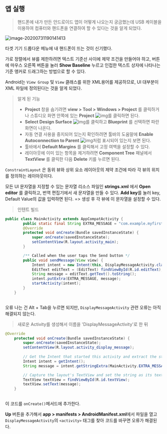## 앱 실행

> 핸드폰에 내가 만든 안드로이드 앱이 어떻게 나오는지 궁금했는데 USB 케이블을 이용하여 컴퓨터와 핸드폰을 연결하여 할 수 있다는 것을 알게 되었다.

![image-20200731190141413](C:\Users\user\AppData\Roaming\Typora\typora-user-images\image-20200731190141413.png)

타겟 기기 드롭다운 메뉴에 내 핸드폰이 뜨는 것이 신기했다.

가로 정렬에서 뷰를 제한하려면 텍스트 기준선 사이에 제약 조건을 만들어야 하고, 버튼에 마우스 오른쪽 버튼을 눌러 **Show Baseline** 누르고 인접한 텍스트 상자에 나타나는 기준 앵커로 드래그하는 방법으로 할 수 있다.

Android는 `View Group` 및 `View` 클래스를 위한 XML용어를 제공하므로, UI 대부분이 XML 파일에 정의된다는 것을 알게 되었다.

> 알게 된 기능
>
> * **Project** 창을 숨기려면 **view > Tool > Windows > Project** 를 클릭하거나 스튜디오 화면 안쪽에 있는 **Project** ![img](https://developer.android.com/studio/images/buttons/window-project.png)를 클릭하면 된다.
> * **Select Design Surface** ![img](https://developer.android.com/studio/images/buttons/layout-editor-design.png)를 클릭하고 **Blueprint** 를 선택하면 파란 화면이 나온다.
> * 자동 연결 사용을 중지되어 있는지 확인하려면 툴바의 도움말에 **Enable Autoconnection to Parent** ![img](https://developer.android.com/studio/images/buttons/layout-editor-autoconnect-on.png)처럼 표시되어 있는지 보면 된다.
> * 툴바에서 **Default Margins** 를 클릭해서 고정 여백을 설정할 수 있다.
> * 레이아웃에 이미 있는 항목을 제거하려면 **Component Tree** 패널에서 **TextView** 를 클릭한 다음 **Delete** 키를 누르면 된다.

`ConstraintLayout` 은 동위 뷰와 상위 요소 레이아웃의 제약 조건에 따라 각 뷰의 위치를 정의하는 레이아웃이다. 

모든 UI 문자열을 지정할 수 있는 문자열 리소스 파일인 **strings.xml** 에서 **Open editor** 를 클릭하고, 번역 편집기에서 새 문자열을 만들 수 있다. **Add key**를 눌러 key, Default Value의 값을 입력하면 된다.  => 생성 후 각 뷰에 이 문자열을 설정할 수 있다.

> 인텐트 빌드

```java
public class MainActivity extends AppCompatActivity {
        public static final String EXTRA_MESSAGE = "com.example.myfirstapp.MESSAGE";
        @Override
        protected void onCreate(Bundle savedInstanceState) {
            super.onCreate(savedInstanceState);
            setContentView(R.layout.activity_main);
        }

        /** Called when the user taps the Send button */
        public void sendMessage(View view) {
            Intent intent = new Intent(this, DisplayMessageActivity.class);
            EditText editText = (EditText) findViewById(R.id.editText);
            String message = editText.getText().toString();
            intent.putExtra(EXTRA_MESSAGE, message);
            startActivity(intent);
        }
    }
    
```

오류 나는 건 Alt + Tab을 누르면 되지만, `DisplayMessageActivity` 관련 오류는 아직 해결되지 않는다.

> 새로운 Activity를 생성해서 이름을 'DisplayMessageActivity'로 한 뒤

```java
@Override
    protected void onCreate(Bundle savedInstanceState) {
        super.onCreate(savedInstanceState);
        setContentView(R.layout.activity_display_message);
        
        // Get the Intent that started this activity and extract the string
        Intent intent = getIntent();
        String message = intent.getStringExtra(MainActivity.EXTRA_MESSAGE);

        // Capture the layout's TextView and set the string as its text
        TextView textView = findViewById(R.id.textView);
        textView.setText(message);
    }
    
```

이 코드를  `onCreate()`메서드에 추가한다.

**Up** 버튼을 추가해서 **app > manifests > AndroidManifest.xml**에서 파일을 열고 `DisplayMessageActivity`의 `<activity>` 태그를 찾아 코드를 바꾸면 오류가 해결된다.
